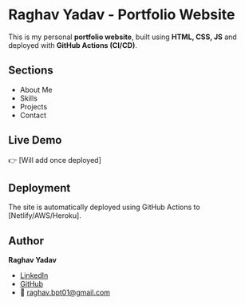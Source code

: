 # Raghav Yadav - Portfolio Website

This is my personal **portfolio website**, built using **HTML, CSS, JS** and deployed with **GitHub Actions (CI/CD)**.

## Sections
- About Me
- Skills
- Projects
- Contact

## Live Demo
👉 [Will add once deployed]

## Deployment
The site is automatically deployed using GitHub Actions to [Netlify/AWS/Heroku].

## Author
**Raghav Yadav**  
- [LinkedIn](https://linkedin.com/in/raghav-yadav-530a13185)  
- [GitHub](https://github.com/beingralph)  
- 📧 raghav.bpt01@gmail.com
